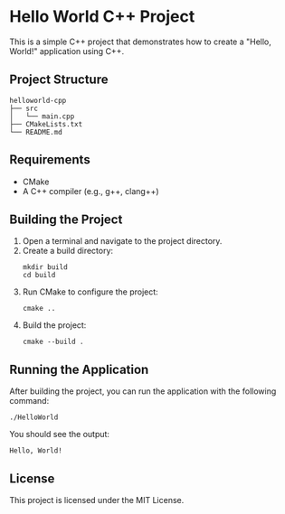 # Hello World C++ Project

This is a simple C++ project that demonstrates how to create a "Hello, World!" application using C++. 

## Project Structure

```
helloworld-cpp
├── src
│   └── main.cpp
├── CMakeLists.txt
└── README.md
```

## Requirements

- CMake
- A C++ compiler (e.g., g++, clang++)

## Building the Project

1. Open a terminal and navigate to the project directory.
2. Create a build directory:
   ```
   mkdir build
   cd build
   ```
3. Run CMake to configure the project:
   ```
   cmake ..
   ```
4. Build the project:
   ```
   cmake --build .
   ```

## Running the Application

After building the project, you can run the application with the following command:

```
./HelloWorld
```

You should see the output:

```
Hello, World!
``` 

## License

This project is licensed under the MIT License.